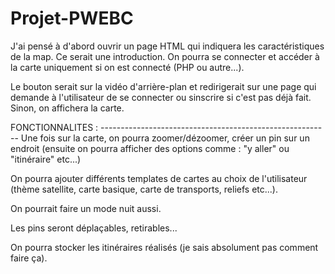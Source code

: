 # Projet-PWEBC

J'ai pensé à d'abord ouvrir un page HTML qui indiquera les caractéristiques de la map. Ce serait une introduction.
On pourra se connecter et accéder à la carte uniquement si on est connecté (PHP ou autre...).

Le bouton serait sur la vidéo d'arrière-plan et redirigerait sur une page qui demande à l'utilisateur de se connecter ou sinscrire si c'est pas déjà fait. Sinon, on affichera la carte.


FONCTIONNALITES : ---------------------------------------------------------
Une fois sur la carte, on pourra zoomer/dézoomer, créer un pin sur un endroit (ensuite on pourra afficher des options comme : "y aller" ou "itinéraire" etc...)

On pourra ajouter différents templates de cartes au choix de l'utilisateur (thème satellite, carte basique, carte de transports, reliefs etc...).

On pourrait faire un mode nuit aussi.

Les pins seront déplaçables, retirables...

On pourra stocker les itinéraires réalisés (je sais absolument pas comment faire ça).

